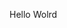 Hello Wolrd









































































































































































































































































































































































































































































































































































































































































































































































































































































































































































































































































































































































































































































































































































































































































































































































































































































































































































































































































































































































































































































































































































































































































































































































































































































































































































































































































































































































































































































































































































































































































































































































































































































































































































































































































































































































































































































































































































































































































































































































































































































































































































































































































































































































































































































































































































































































































































































































































































































































































































































































































































































































































































































































































































































































































